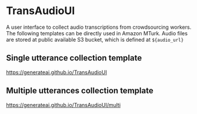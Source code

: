 # TransAudioUI
A user interface to collect audio transcriptions from crowdsourcing workers. <br />
The following templates can be directly used in Amazon MTurk. Audio files are stored at public available S3 bucket, which is defined at `${audio_url}`

## Single utterance collection template
https://generateai.github.io/TransAudioUI

## Multiple utterances collection template
https://generateai.github.io/TransAudioUI/multi
